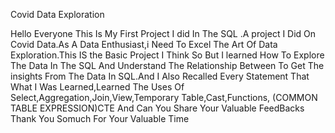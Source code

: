 Covid Data Exploration

Hello Everyone This Is My First Project I did In The SQL .A project I Did On Covid Data.As A Data Enthusiast,i Need To Excel The Art Of Data Exploration.This IS the Basic Project I Think So But I learned How To Explore The Data In The SQL And Understand The Relationship Between To Get The insights From The Data In SQL.And I Also Recalled Every Statement That What I Was Learned,Learned The Uses Of Select,Aggregation,Join,View,Temporary Table,Cast,Functions, (COMMON TABLE EXPRESSION)CTE And Can You Share Your Valuable FeedBacks Thank You Somuch For Your Valuable Time
